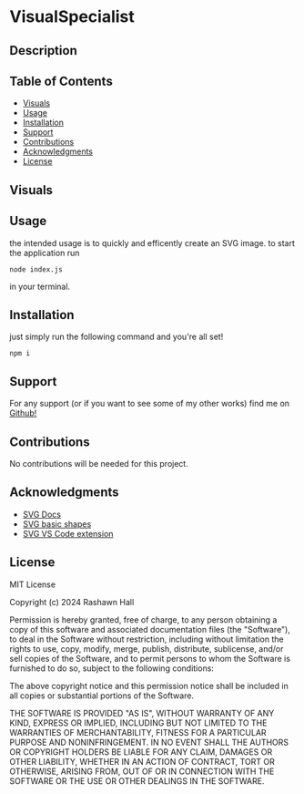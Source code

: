 # VisualSpecialist

## Description 

 <!-- The purpose of [VisualSpecialist](https://github.com/TheR16H/VisualSpecialist) is for people who are in a crunch for time (or just for fun) want to quickly and efficently create a SVG logo. you can paste up to 3 characters on a shape of your choosing (Square, Triangle, or Circle) and then follow up by selecting the color of your choosing either using a hex code or by simply typing in the color name. -->

## Table of Contents

- [Visuals](#visuals)
- [Usage](#usage)
- [Installation](#installation)
- [Support](#support)
- [Contributions](#contributions)
- [Acknowledgments](#Acknowledgments)
- [License](#license)

## Visuals
<!-- ![ScreenShot1](./Images/Visual1.png) 
 ![ScreenShot2](./Images/Visual2.png)
![gif]() -->

## Usage
the intended usage is to quickly and efficently create an SVG image. to start the application run 
```
node index.js
```
in your terminal.
## Installation
just simply run the following command and you're all set! 
```
npm i
```

## Support
For any support (or if you want to see some of my other works) find me on [Github!](https://github.com/TheR16H)

## Contributions
No contributions will be needed for this project.

## Acknowledgments
- [SVG Docs](https://developer.mozilla.org/en-US/docs/Web/SVG/Tutorial/Basic_Shapes)
- [SVG basic shapes](https://developer.mozilla.org/en-US/docs/Web/SVG/Tutorial/Basic_Shapes)
- [SVG VS Code extension](https://marketplace.visualstudio.com/items?itemName=jock.svg)

## License
MIT License

Copyright (c) 2024 Rashawn Hall

Permission is hereby granted, free of charge, to any person obtaining a copy
of this software and associated documentation files (the "Software"), to deal
in the Software without restriction, including without limitation the rights
to use, copy, modify, merge, publish, distribute, sublicense, and/or sell
copies of the Software, and to permit persons to whom the Software is
furnished to do so, subject to the following conditions:

The above copyright notice and this permission notice shall be included in all
copies or substantial portions of the Software.

THE SOFTWARE IS PROVIDED "AS IS", WITHOUT WARRANTY OF ANY KIND, EXPRESS OR
IMPLIED, INCLUDING BUT NOT LIMITED TO THE WARRANTIES OF MERCHANTABILITY,
FITNESS FOR A PARTICULAR PURPOSE AND NONINFRINGEMENT. IN NO EVENT SHALL THE
AUTHORS OR COPYRIGHT HOLDERS BE LIABLE FOR ANY CLAIM, DAMAGES OR OTHER
LIABILITY, WHETHER IN AN ACTION OF CONTRACT, TORT OR OTHERWISE, ARISING FROM,
OUT OF OR IN CONNECTION WITH THE SOFTWARE OR THE USE OR OTHER DEALINGS IN THE
SOFTWARE.
